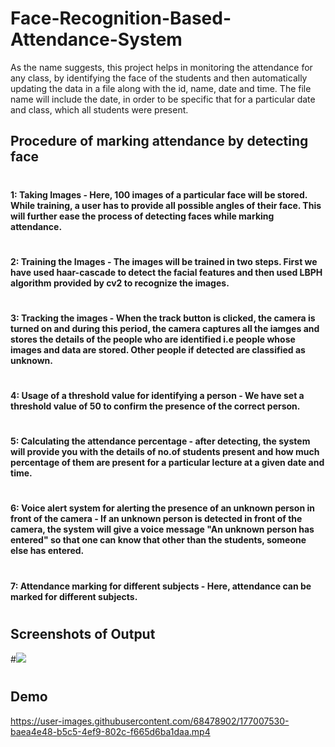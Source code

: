 # Face-Recognition-Based-Attendance-System

As the name suggests, this project helps in monitoring the attendance for any class, by identifying the face of the students and then automatically updating the data in a file along with the id, name, date and time. The file name will include the date, in order to be specific that for a particular date and class, which all students were present.

## Procedure of marking attendance by detecting face
#
#### 1: Taking Images - Here, 100 images of a particular face will be stored. While training, a user has to provide all possible angles of their face. This will further ease the process of detecting faces while marking attendance.
#
#### 2: Training the Images - The images will be trained in two steps. First we have used haar-cascade to detect the facial features and then used LBPH algorithm provided by cv2 to recognize the images.
#
#### 3: Tracking the images - When the track button is clicked, the camera is turned on and during this period, the camera captures all the iamges and stores the details of the people who are identified i.e people whose images and data are stored. Other people if detected are classified as unknown.
#
#### 4: Usage of a threshold value for identifying a person - We have set a threshold value of 50 to confirm the presence of the correct person.
#
#### 5: Calculating the attendance percentage - after detecting, the system will provide you with the details of no.of students present and how much percentage of them are present for a particular lecture at a given date and time.
#
#### 6: Voice alert system for alerting the presence of an unknown person in front of the camera - If an unknown person is detected in front of the camera, the system will give a voice message "An unknown person has entered" so that one can know that other than the students, someone else has entered.
#
#### 7: Attendance marking for different subjects - Here, attendance can be marked for different subjects.
#
## Screenshots of Output

#![](https://user-images.githubusercontent.com/68478902/177007267-0a5ca81d-16e1-4949-9665-19d36055511b.jpeg)
#

## Demo



https://user-images.githubusercontent.com/68478902/177007530-baea4e48-b5c5-4ef9-802c-f665d6ba1daa.mp4

